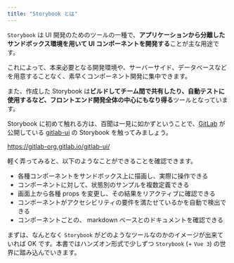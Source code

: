 ```yaml
---
title: "Storybook とは"
---
```


`Storybook` は UI 開発のためのツールの一種で、**アプリケーションから分離したサンドボックス環境を用いて UI コンポーネントを開発する**ことが主な用途です。

これによって、本来必要となる開発環境や、サーバーサイド、データベースなどを用意することなく、素早くコンポーネント開発に集中できます。

また、作成した Storybook は**ビルドしてチーム間で共有したり、自動テストに使用するなど、フロントエンド開発全体の中心にもなり得る**ツールとなっています。

Storybook に初めて触れる方は、百聞は一見に如かずということで、[GitLab](https://about.gitlab.com/) が公開している [gitlab-ui](https://gitlab.com/gitlab-org/gitlab-ui) の Storybook を触ってみましょう。

https://gitlab-org.gitlab.io/gitlab-ui/

軽く弄ってみると、以下のようなことができることを確認できます。

- 各種コンポーネントをサンドボックス上に描画し、実際に操作できる
- コンポーネントに対して、状態別のサンプルを複数定義できる
- 画面上から各種 props を変更し、その結果をリアクティブに確認できる
- コンポーネントがアクセシビリティの要件を満たせているかを自動で検出できる
- コンポーネントごとの、 markdown ベースとのドキュメントを確認できる

まずは、なんとなく `Storybook` がどのようなツールなのかのイメージが出来ていれば OK です。本書ではハンズオン形式で少しずつ `Storybook` (+ `Vue 3`) の世界に踏み込んでいきます。
